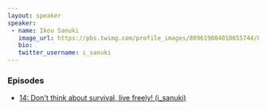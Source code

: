 ```yaml
---
layout: speaker
speaker:
 - name: Ikou Sanuki
   image_url: https://pbs.twimg.com/profile_images/809619084010655744/O9PIDt7K_400x400.jpg
   bio:
   twitter_username: i_sanuki
---
```


### Episodes

- [14: Don't think about survival, live freely! (i_sanuki)](/014/)
